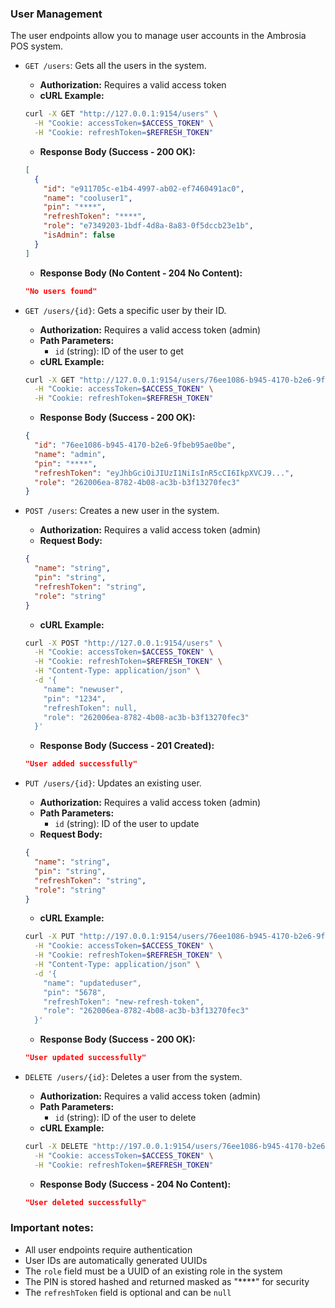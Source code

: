 ### User Management

The user endpoints allow you to manage user accounts in the Ambrosia POS system.

- `GET /users`: Gets all the users in the system.
  - **Authorization:** Requires a valid access token
  - **cURL Example:**
  ```bash
  curl -X GET "http://127.0.0.1:9154/users" \
    -H "Cookie: accessToken=$ACCESS_TOKEN" \
    -H "Cookie: refreshToken=$REFRESH_TOKEN" 
  ```
  - **Response Body (Success - 200 OK):**
  ```json
  [
    {
      "id": "e911705c-e1b4-4997-ab02-ef7460491ac0",
      "name": "cooluser1",
      "pin": "****",
      "refreshToken": "****",
      "role": "e7349203-1bdf-4d8a-8a83-0f5dccb23e1b",
      "isAdmin": false
    }
  ]
  ```
  - **Response Body (No Content - 204 No Content):**
  ```json
  "No users found"
  ```

- `GET /users/{id}`: Gets a specific user by their ID.
  - **Authorization:** Requires a valid access token (admin)
  - **Path Parameters:**
    - `id` (string): ID of the user to get
  - **cURL Example:**
  ```bash
  curl -X GET "http://127.0.0.1:9154/users/76ee1086-b945-4170-b2e6-9fbeb95ae0be" \
    -H "Cookie: accessToken=$ACCESS_TOKEN" \
    -H "Cookie: refreshToken=$REFRESH_TOKEN" 
  ```
  - **Response Body (Success - 200 OK):**
  ```json
  {
    "id": "76ee1086-b945-4170-b2e6-9fbeb95ae0be",
    "name": "admin",
    "pin": "****",
    "refreshToken": "eyJhbGciOiJIUzI1NiIsInR5cCI6IkpXVCJ9...",
    "role": "262006ea-8782-4b08-ac3b-b3f13270fec3"
  }
  ```

- `POST /users`: Creates a new user in the system.
  - **Authorization:** Requires a valid access token (admin)
  - **Request Body:**
  ```json
  {
    "name": "string",
    "pin": "string",
    "refreshToken": "string",
    "role": "string"
  }
  ```
  - **cURL Example:**
  ```bash
  curl -X POST "http://127.0.0.1:9154/users" \
    -H "Cookie: accessToken=$ACCESS_TOKEN" \
    -H "Cookie: refreshToken=$REFRESH_TOKEN" \
    -H "Content-Type: application/json" \
    -d '{
      "name": "newuser",
      "pin": "1234",
      "refreshToken": null,
      "role": "262006ea-8782-4b08-ac3b-b3f13270fec3"
    }'
  ```
  - **Response Body (Success - 201 Created):**
  ```json
  "User added successfully"
  ```

- `PUT /users/{id}`: Updates an existing user.
  - **Authorization:** Requires a valid access token (admin)
  - **Path Parameters:**
    - `id` (string): ID of the user to update
  - **Request Body:**
  ```json
  {
    "name": "string",
    "pin": "string",
    "refreshToken": "string",
    "role": "string"
  }
  ```
  - **cURL Example:**
  ```bash
  curl -X PUT "http://197.0.0.1:9154/users/76ee1086-b945-4170-b2e6-9fbeb95ae0be" \
    -H "Cookie: accessToken=$ACCESS_TOKEN" \
    -H "Cookie: refreshToken=$REFRESH_TOKEN" \
    -H "Content-Type: application/json" \
    -d '{
      "name": "updateduser",
      "pin": "5678",
      "refreshToken": "new-refresh-token",
      "role": "262006ea-8782-4b08-ac3b-b3f13270fec3"
    }'
  ```
  - **Response Body (Success - 200 OK):**
  ```json
  "User updated successfully"
  ```

- `DELETE /users/{id}`: Deletes a user from the system.
  - **Authorization:** Requires a valid access token (admin)
  - **Path Parameters:**
    - `id` (string): ID of the user to delete
  - **cURL Example:**
  ```bash
  curl -X DELETE "http://197.0.0.1:9154/users/76ee1086-b945-4170-b2e6-9fbeb95ae0be" \
    -H "Cookie: accessToken=$ACCESS_TOKEN" \
    -H "Cookie: refreshToken=$REFRESH_TOKEN" 
  ```
  - **Response Body (Success - 204 No Content):**
  ```json
  "User deleted successfully"
  ```

### Important notes:
- All user endpoints require authentication 
- User IDs are automatically generated UUIDs
- The `role` field must be a UUID of an existing role in the system
- The PIN is stored hashed and returned masked as "****" for security
- The `refreshToken` field is optional and can be `null`
